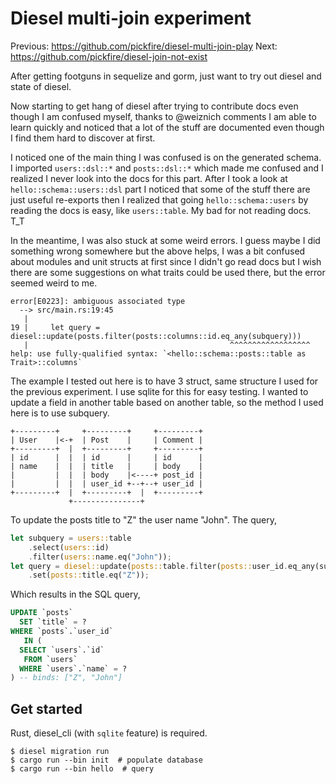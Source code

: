 Diesel multi-join experiment
============================

Previous: https://github.com/pickfire/diesel-multi-join-play
Next: https://github.com/pickfire/diesel-join-not-exist

After getting footguns in sequelize and gorm, just want to try out diesel and
state of diesel.

Now starting to get hang of diesel after trying to contribute docs even though
I am confused myself, thanks to @weiznich comments I am able to learn quickly
and noticed that a lot of the stuff are documented even though I find them
hard to discover at first.

I noticed one of the main thing I was confused is on the generated schema.
I imported `users::dsl::*` and `posts::dsl::*` which made me confused and
I realized I never look into the docs for this part. After I took a look at
`hello::schema::users::dsl` part I noticed that some of the stuff there are
just useful re-exports then I realized that going `hello::schema::users` by
reading the docs is easy, like `users::table`. My bad for not reading docs. T_T

In the meantime, I was also stuck at some weird errors. I guess maybe I did
something wrong somewhere but the above helps, I was a bit confused about
modules and unit structs at first since I didn't go read docs but I wish there
are some suggestions on what traits could be used there, but the error seemed
weird to me.

```
error[E0223]: ambiguous associated type
  --> src/main.rs:19:45
   |
19 |     let query = diesel::update(posts.filter(posts::columns::id.eq_any(subquery)))
   |                                             ^^^^^^^^^^^^^^^^^^ help: use fully-qualified syntax: `<hello::schema::posts::table as Trait>::columns`
```

The example I tested out here is to have 3 struct, same structure I used
for the previous experiment. I use sqlite for this for easy testing. I wanted
to update a field in another table based on another table, so the method I
used here is to use subquery.

    +---------+     +---------+     +---------+
    | User    |<-+  | Post    |     | Comment |
    +---------+  |  +---------+     +---------+
    | id      |  |  | id      |     | id      |
    | name    |  |  | title   |     | body    |
    |         |  |  | body    |<----+ post_id |
    |         |  |  | user_id +--+--+ user_id |
    +---------+  |  +---------+  |  +---------+
                 +---------------+

To update the posts title to "Z" the user name "John". The query,

```rust
let subquery = users::table
    .select(users::id)
    .filter(users::name.eq("John"));
let query = diesel::update(posts::table.filter(posts::user_id.eq_any(subquery)))
    .set(posts::title.eq("Z"));
```

Which results in the SQL query,

```sql
UPDATE `posts`
  SET `title` = ?
WHERE `posts`.`user_id`
   IN (
  SELECT `users`.`id`
   FROM `users`
  WHERE `users`.`name` = ?
) -- binds: ["Z", "John"]
```

## Get started

Rust, diesel_cli (with `sqlite` feature) is required.

```
$ diesel migration run
$ cargo run --bin init  # populate database
$ cargo run --bin hello  # query
```
